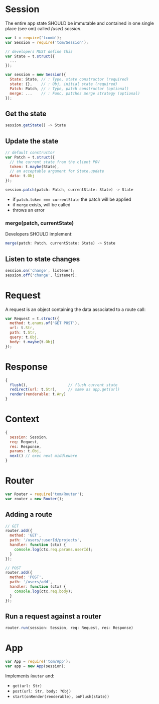 # Session

The entire app state SHOULD be immutable and contained in one single place (see om) called *(user) session*.

```js
var t = require('tcomb');
var Session = require('tom/Session');

// developers MUST define this
var State = t.struct({
  ...
});

var session = new Session({
  State: State, // : Type, state constructor (required)
  state: {},    // : Obj, initial state (required)
  Patch: Patch, // : Type, patch constructor (optional)
  merge: ...    // : Func, patches merge strategy (optional)
});
```

## Get the state

```js
session.getState() -> State
```

## Update the state

```js
// default constructor
var Patch = t.struct({
  // the current state from the client POV
  token: t.maybe(State),
  // an acceptable argument for State.update
  data: t.Obj
});

session.patch(patch: Patch, currentState: State) -> State
```

- if `patch.token === currentState` the patch will be applied
- if `merge` exists, will be called
- throws an error

### merge(patch, currentState)

Developers SHOULD implement:

```js
merge(patch: Patch, currentState: State) -> State
```

## Listen to state changes

```js
session.on('change', listener);
session.off('change', listener);
```

# Request

A request is an object containing the data associated to a route call:

```js
var Request = t.struct({
  method: t.enums.of('GET POST'),
  url: t.Str,
  path: t.Str,
  query: t.Obj,
  body: t.maybe(t.Obj)
});
```

# Response

```js
{
  flush(),                  // flush current state
  redirect(url: t.Str),     // same as app.get(url)
  render(renderable: t.Any)
}
```

# Context

```js
{
  session: Session,
  req: Request,
  res: Response,
  params: t.Obj,
  next() // exec next middleware
}
```

# Router

```js
var Router = require('tom/Router');
var router = new Router();
```

## Adding a route

```js
// GET
router.add({
  method: 'GET',
  path: '/users/:userId/projects',
  handler: function (ctx) {
    console.log(ctx.req.params.userId);
  }
});

// POST
router.add({
  method: 'POST',
  path: '/users/add',
  handler: function (ctx) {
    console.log(ctx.req.body);
  }
});
```

## Run a request against a router

```js
router.run(session: Session, req: Request, res: Response)
```

# App

```js
var App = require('tom/App');
var app = new App(session);
```

Implements `Router` and:

- `get(url: Str)`
- `post(url: Str, body: ?Obj)`
- `start(onRender(renderable), onFlush(state))`
